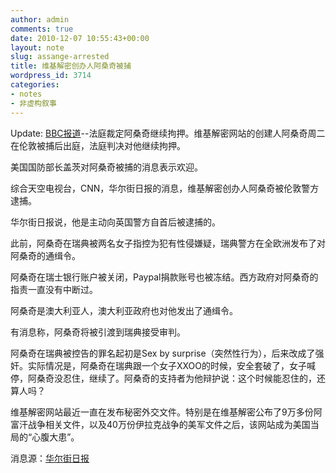 ```yaml
---
author: admin
comments: true
date: 2010-12-07 10:55:43+00:00
layout: note
slug: assange-arrested
title: 维基解密创办人阿桑奇被捕
wordpress_id: 3714
categories:
- notes
- 非虚构叙事
---
```


Update: [BBC报道](http://www.bbc.co.uk/zhongwen/simp/world/2010/12/101207_brief_assange_custdy.shtml)--法庭裁定阿桑奇继续拘押。维基解密网站的创建人阿桑奇周二在伦敦被捕后出庭，法庭判决对他继续拘押。

美国国防部长盖茨对阿桑奇被捕的消息表示欢迎。

综合天空电视台，CNN，华尔街日报的消息，维基解密创办人阿桑奇被伦敦警方逮捕。

华尔街日报说，他是主动向英国警方自首后被逮捕的。

此前，阿桑奇在瑞典被两名女子指控为犯有性侵嫌疑，瑞典警方在全欧洲发布了对阿桑奇的通缉令。

阿桑奇在瑞士银行账户被关闭，Paypal捐款账号也被冻结。西方政府对阿桑奇的指责一直没有中断过。

阿桑奇是澳大利亚人，澳大利亚政府也对他发出了通缉令。

有消息称，阿桑奇将被引渡到瑞典接受审判。

阿桑奇在瑞典被控告的罪名起初是Sex by surprise（突然性行为），后来改成了强奸。实际情况是，阿桑奇在瑞典跟一个女子XXOO的时候，安全套破了，女子喊停，阿桑奇没忍住，继续了。阿桑奇的支持者为他辩护说：这个时候能忍住的，还算人吗？

维基解密网站最近一直在发布秘密外交文件。特别是在维基解密公布了9万多份阿富汗战争相关文件，以及40万份伊拉克战争的美军文件之后，该网站成为美国当局的“心腹大患”。

消息源：[华尔街日报](http://online.wsj.com/article/SB10001424052748703296604576004914283739814.html?mod=wsj_share_twitter)
